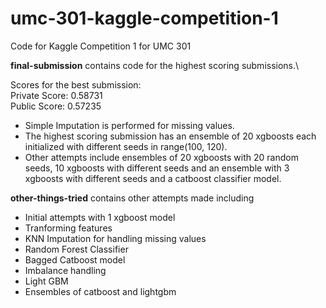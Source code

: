 # umc-301-kaggle-competition-1
Code for Kaggle Competition 1 for UMC 301 

**final-submission** contains code for the highest scoring submissions.\

Scores for the best submission:\
Private Score: 0.58731\
Public Score: 0.57235

- Simple Imputation is performed for missing values.
- The highest scoring submission has an ensemble of 20 xgboosts each initialized with different seeds in range(100, 120).
- Other attempts include ensembles of 20 xgboosts with 20 random seeds, 10 xgboosts with different seeds and an ensemble with 3 xgboosts with different seeds and a catboost classifier model.

**other-things-tried** contains other attempts made including
- Initial attempts with 1 xgboost model 
- Tranforming features
- KNN Imputation for handling missing values
- Random Forest Classifier
- Bagged Catboost model
- Imbalance handling
- Light GBM
- Ensembles of catboost and lightgbm
